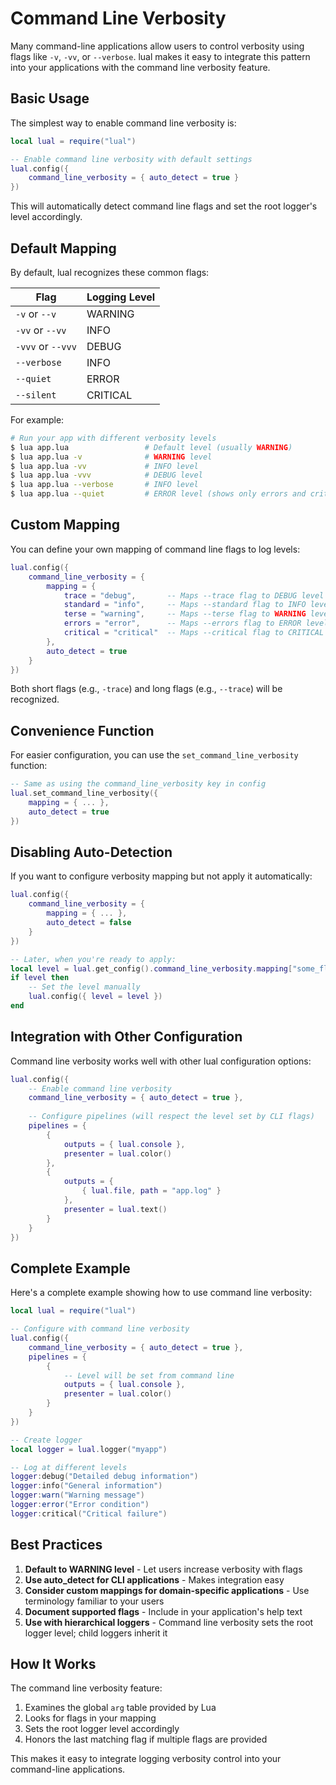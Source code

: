 # Command Line Verbosity

Many command-line applications allow users to control verbosity using flags like `-v`, `-vv`, or `--verbose`. lual makes it easy to integrate this pattern into your applications with the command line verbosity feature.

## Basic Usage

The simplest way to enable command line verbosity is:

```lua
local lual = require("lual")

-- Enable command line verbosity with default settings
lual.config({
    command_line_verbosity = { auto_detect = true }
})
```

This will automatically detect command line flags and set the root logger's level accordingly.

## Default Mapping

By default, lual recognizes these common flags:

| Flag | Logging Level |
|------|--------------|
| `-v` or `--v` | WARNING |
| `-vv` or `--vv` | INFO |
| `-vvv` or `--vvv` | DEBUG |
| `--verbose` | INFO |
| `--quiet` | ERROR |
| `--silent` | CRITICAL |

For example:

```bash
# Run your app with different verbosity levels
$ lua app.lua                 # Default level (usually WARNING)
$ lua app.lua -v              # WARNING level 
$ lua app.lua -vv             # INFO level
$ lua app.lua -vvv            # DEBUG level
$ lua app.lua --verbose       # INFO level
$ lua app.lua --quiet         # ERROR level (shows only errors and critical messages)
```

## Custom Mapping

You can define your own mapping of command line flags to log levels:

```lua
lual.config({
    command_line_verbosity = {
        mapping = {
            trace = "debug",       -- Maps --trace flag to DEBUG level
            standard = "info",     -- Maps --standard flag to INFO level
            terse = "warning",     -- Maps --terse flag to WARNING level
            errors = "error",      -- Maps --errors flag to ERROR level
            critical = "critical"  -- Maps --critical flag to CRITICAL level
        },
        auto_detect = true
    }
})
```

Both short flags (e.g., `-trace`) and long flags (e.g., `--trace`) will be recognized.

## Convenience Function

For easier configuration, you can use the `set_command_line_verbosity` function:

```lua
-- Same as using the command_line_verbosity key in config
lual.set_command_line_verbosity({
    mapping = { ... },
    auto_detect = true
})
```

## Disabling Auto-Detection

If you want to configure verbosity mapping but not apply it automatically:

```lua
lual.config({
    command_line_verbosity = {
        mapping = { ... },
        auto_detect = false
    }
})

-- Later, when you're ready to apply:
local level = lual.get_config().command_line_verbosity.mapping["some_flag"]
if level then
    -- Set the level manually
    lual.config({ level = level })
end
```

## Integration with Other Configuration

Command line verbosity works well with other lual configuration options:

```lua
lual.config({
    -- Enable command line verbosity
    command_line_verbosity = { auto_detect = true },
    
    -- Configure pipelines (will respect the level set by CLI flags)
    pipelines = {
        {
            outputs = { lual.console },
            presenter = lual.color()
        },
        {
            outputs = { 
                { lual.file, path = "app.log" } 
            },
            presenter = lual.text()
        }
    }
})
```

## Complete Example

Here's a complete example showing how to use command line verbosity:

```lua
local lual = require("lual")

-- Configure with command line verbosity
lual.config({
    command_line_verbosity = { auto_detect = true },
    pipelines = {
        {
            -- Level will be set from command line
            outputs = { lual.console },
            presenter = lual.color()
        }
    }
})

-- Create logger
local logger = lual.logger("myapp")

-- Log at different levels
logger:debug("Detailed debug information")
logger:info("General information")
logger:warn("Warning message")
logger:error("Error condition")
logger:critical("Critical failure")
```

## Best Practices

1. **Default to WARNING level** - Let users increase verbosity with flags
2. **Use auto_detect for CLI applications** - Makes integration easy
3. **Consider custom mappings for domain-specific applications** - Use terminology familiar to your users
4. **Document supported flags** - Include in your application's help text
5. **Use with hierarchical loggers** - Command line verbosity sets the root logger level; child loggers inherit it

## How It Works

The command line verbosity feature:

1. Examines the global `arg` table provided by Lua
2. Looks for flags in your mapping
3. Sets the root logger level accordingly
4. Honors the last matching flag if multiple flags are provided

This makes it easy to integrate logging verbosity control into your command-line applications. 